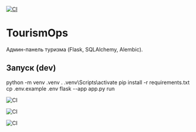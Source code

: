 ﻿[![CI](https://github.com/svafoev8-cpu/tourismops/actions/workflows/ci.yml/badge.svg)](https://github.com/svafoev8-cpu/tourismops/actions/workflows/ci.yml)

# TourismOps
Админ-панель туризма (Flask, SQLAlchemy, Alembic).

## Запуск (dev)
python -m venv .venv
. .venv\Scripts\activate
pip install -r requirements.txt
cp .env.example .env
flask --app app.py run

![CI](https://github.com/svafoev8-cpu/tourismops/actions/workflows/ci.yml/badge.svg)

![CI](https://github.com/svafoev8-cpu/tourismops/actions/workflows/ci.yml/badge.svg)

![CI](https://github.com/svafoev8-cpu/tourismops/actions/workflows/ci.yml/badge.svg)
